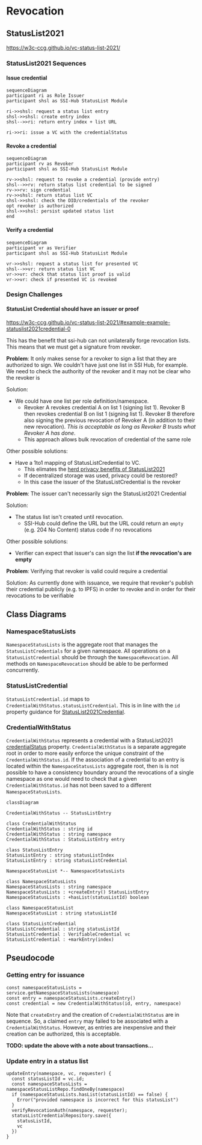 # Revocation

## StatusList2021

https://w3c-ccg.github.io/vc-status-list-2021/ 

### StatusList2021 Sequences

#### Issue credential
```mermaid
sequenceDiagram
participant ri as Role Issuer
participant shsl as SSI-Hub StatusList Module

ri->>shsl: request a status list entry
shsl->>shsl: create entry index
shsl-->>ri: return entry index + list URL

ri->>ri: issue a VC with the credentialStatus
```

#### Revoke a credential
```mermaid
sequenceDiagram
participant rv as Revoker
participant shsl as SSI-Hub StatusList Module

rv->>shsl: request to revoke a credential (provide entry)
shsl-->>rv: return status list credential to be signed 
rv->>rv: sign credential
rv->>shsl: return status list VC
shsl->>shsl: check the DID/credentials of the revoker
opt revoker is authorized 
shsl->>shsl: persist updated status list
end
```

#### Verify a credential
```mermaid
sequenceDiagram
participant vr as Verifier
participant shsl as SSI-Hub StatusList Module

vr->>shsl: request a status list for presented VC
shsl-->>vr: return status list VC
vr->>vr: check that status list proof is valid
vr->>vr: check if presented VC is revoked
```

### Design Challenges

#### StatusList Credential should have an issuer or proof
https://w3c-ccg.github.io/vc-status-list-2021/#example-example-statuslist2021credential-0

This has the benefit that ssi-hub can not unilaterally forge revocation lists.
This means that we must get a signature from revoker.

**Problem**:
It only makes sense for a revoker to sign a list that they are authorized to sign.
We couldn't have just one list in SSI Hub, for example.
We need to check the authority of the revoker and it may not be clear who the revoker is

Solution:
- We could have one list per role definition/namespace.
  - Revoker A revokes credential A on list 1 (signing list 1).
  Revoker B then revokes credential B on list 1 (signing list 1).
  Revoker B therefore also signing the previous revocation of Revoker A (in addition to their new revocation).
  *This is acceptable as long as Revoker B trusts what Revoker A has done*.
  - This approach allows bulk revocation of credential of the same role

Other possible solutions:
- Have a 1to1 mapping of StatusListCredential to VC.
  - This elimates the [herd privacy benefits of StatusList2021](https://w3c-ccg.github.io/vc-status-list-2021/#introduction)
  - If decentralized storage was used, privacy could be restored?
  - In this case the issuer of the StatusListCredential is the revoker

**Problem**:
The issuer can't necessarily sign the StatusList2021 Credential

Solution:
- The status list isn't created until revocation. 
  - SSI-Hub could define the URL but the URL could return an `empty` (e.g. 204 No Content) status code if no revocations

Other possible solutions:
- Verifier can expect that issuer's can sign the list **if the revocation's are empty**

**Problem**: Verifying that revoker is valid could require a credential

Solution: As currently done with issuance, we require that revoker's publish their credential publicly (e.g. to IPFS) in order to revoke and in order for their revocations to be verifiable

## Class Diagrams


### NamespaceStatusLists
`NamespaceStatusLists` is the aggregate root that manages the `StatusListCredentials` for a given namespace.
All operations on a `StatusListCredential` should be through the `NamespaceRevocation`.
All methods on `NamespaceRevocation` should be able to be performed concurrently.

### StatusListCredential

`StatusListCredential.id` maps to `CredentialWithStatus.statusListCredential`.
This is in line with the `id` property guidance for [StatusList2021Credential](https://w3c-ccg.github.io/vc-status-list-2021/#statuslist2021credential).

### CredentialWithStatus

`CredentialWithStatus` represents a credential with a StatusList2021
[credentialStatus](https://www.w3.org/TR/vc-data-model/#status) property.
`CredentialWithStatus` is a separate aggregate root in order to more easily enforce the unique constraint of the `CredentialWithStatus.id`.
If the association of a credential to an entry is located within
the `NamespaceStatusLists` aggregate root, then is is not possible to have a consistency boundary around the revocations of a single namespace as one would need to check that a given `CredentialWithStatus.id` has not been saved to a different `NamespaceStatusLists`.


```mermaid
classDiagram

CredentialWithStatus -- StatusListEntry

class CredentialWithStatus
CredentialWithStatus : string id
CredentialWithStatus : string namespace
CredentialWithStatus : StatusListEntry entry

class StatusListEntry
StatusListEntry : string statusListIndex
StatusListEntry : string statusListCredential

NamespaceStatusList *-- NamespaceStatusLists

class NamespaceStatusLists
NamespaceStatusLists : string namespace
NamespaceStatusLists : +createEntry() StatusListEntry
NamespaceStatusLists : +hasList(statusListId) boolean

class NamespaceStatusList
NamespaceStatusList : string statusListId

class StatusListCredential
StatusListCredential : string statusListId
StatusListCredential : VerifiableCredential vc
StatusListCredential : +markEntry(index)
```

## Pseudocode

### Getting entry for issuance

```
const namespaceStatusLists = service.getNamespaceStatusLists(namespace)
const entry = namespaceStatusLists.createEntry()
const credential = new CredentialWithStatus(id, entry, namespace) 
```

Note that `createEntry` and the creation of `CredentialWithStatus` are in sequence.
So, a claimed `entry` may failed to be associated with a `CredentialWithStatus`.
However, as entries are inexpensive and their creation can be authorized, this is acceptable.

**TODO: update the above with a note about transactions...**

### Update entry in a status list

```
updateEntry(namespace, vc, requester) {
  const statusListId = vc.id;
  const namespaceStatusLists = namespaceStatusListRepo.findOneBy(namespace)
  if (namespaceStatusLists.hasList(statusListId) == false) {
    Error("provided namespace is incorrect for this statusList")
  }
  verifyRevocationAuth(namespace, requester);
  statusListCredentialRepository.save({
    statusListId,
    vc
  })
}